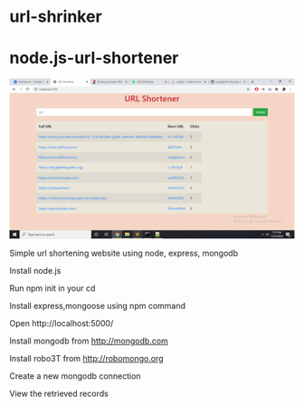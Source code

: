 # url-shrinker
# node.js-url-shortener
<img src="URL shortener.png">


Simple url shortening website using node, express, mongodb 

Install node.js 

Run npm init in your cd 

Install express,mongoose using npm command 

Open http://localhost:5000/ 

Install mongodb from http://mongodb.com 

Install robo3T from http://robomongo.org 

Create a new mongodb connection 

View the retrieved records
